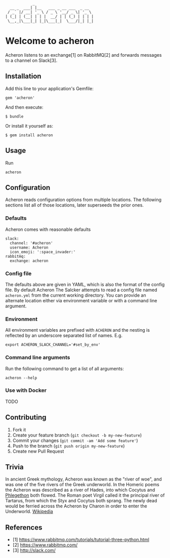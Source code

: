                 _
      __ _  ___| |__   ___ _ __ ___  _ __
     / _` |/ __| '_ \ / _ \ '__/ _ \| '_ \
    | (_| | (__| | | |  __/ | | (_) | | | |
     \__,_|\___|_| |_|\___|_|  \___/|_| |_|

# Welcome to acheron

Acheron listens to an exchange[1] on RabbitMQ[2] and forwards messages
to a channel on Slack[3].


## Installation

Add this line to your application's Gemfile:

    gem 'acheron'

And then execute:

    $ bundle

Or install it yourself as:

    $ gem install acheron


## Usage

Run

    acheron


## Configuration

Acheron reads configuration options from multiple locations. The
following sections list all of those locations, later superseeds the
prior ones.


### Defaults

Acheron comes with reasonable defaults

    slack:
      channel: '#acheron'
      username: Acheron
      icon_emoji: ':space_invader:'
    rabbitmq:
      exchange: acheron


### Config file

The defaults above are given in YAML, which is also the format of the
config file. By default Acheron The Salcker attempts to read a config
file named `acheron.yml` from the current working
directory. You can provide an alternate location either via
environment variable or with a command line argument.


### Environment

All environment variables are prefixed with `ACHERON` and the nesting is
reflected by an underscore separated list of names. E.g.

    export ACHERON_SLACK_CHANNEL='#set_by_env'


### Command line arguments

Run the following command to get a list of all arguments:

    acheron --help


### Use with Docker

TODO


## Contributing

1. Fork it
2. Create your feature branch (`git checkout -b my-new-feature`)
3. Commit your changes (`git commit -am 'Add some feature'`)
4. Push to the branch (`git push origin my-new-feature`)
5. Create new Pull Request


## Trivia

In ancient Greek mythology, Acheron was known as the "river of woe",
and was one of the five rivers of the Greek underworld. In the Homeric
poems the Acheron was described as a river of Hades, into which
Cocytus and [Phlegethon](http://github.com/branch14/phlegethon) both
flowed. The Roman poet Virgil called it the principal river of
Tartarus, from which the Styx and Cocytus both sprang. The newly dead
would be ferried across the Acheron by Charon in order to enter the
Underworld. [Wikipedia](https://en.wikipedia.org/wiki/Acheron)


## References

* [1] https://www.rabbitmq.com/tutorials/tutorial-three-python.html
* [2] https://www.rabbitmq.com/
* [3] http://slack.com/
